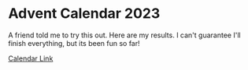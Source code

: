 # Advent Calendar 2023
A friend told me to try this out. Here are my results. I can't guarantee I'll finish everything, but its been fun so far!

[Calendar Link](https://adventofcode.com/2023/)